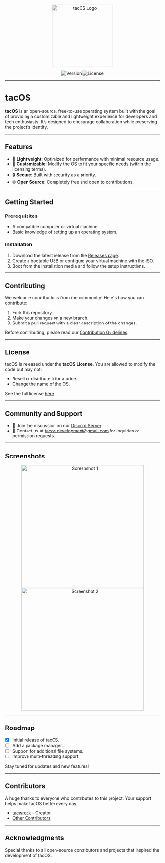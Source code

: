 <p align="center">
  <img src="https://github.com/user-attachments/assets/b919fcea-e30e-46a8-afb7-3cfb159192b9" alt="tacOS Logo" width="200">
</p>

<p align="center">
  <img src="https://img.shields.io/badge/version-0.1.0-blue?style=plastic" alt="Version">
  <img src="https://img.shields.io/badge/license-tacOS%20License-orange?style=plastic" alt="License">
</p>

---

# tacOS

**tacOS** is an open-source, free-to-use operating system built with the goal of providing a customizable and lightweight experience for developers and tech enthusiasts. It’s designed to encourage collaboration while preserving the project's identity.

---

## Features
- 🚀 **Lightweight**: Optimized for performance with minimal resource usage.
- 🔧 **Customizable**: Modify the OS to fit your specific needs (within the licensing terms).
- 🔒 **Secure**: Built with security as a priority.
- 🌐 **Open Source**: Completely free and open to contributions.

---

## Getting Started

### Prerequisites
- A compatible computer or virtual machine.
- Basic knowledge of setting up an operating system.

### Installation
1. Download the latest release from the [Releases page](#).
2. Create a bootable USB or configure your virtual machine with the ISO.
3. Boot from the installation media and follow the setup instructions.

---

## Contributing

We welcome contributions from the community! Here's how you can contribute:
1. Fork this repository.
2. Make your changes on a new branch.
3. Submit a pull request with a clear description of the changes.

Before contributing, please read our [Contribution Guidelines](CONTRIBUTING.md).

---

## License

tacOS is released under the **tacOS License**. You are allowed to modify the code but may not:
- Resell or distribute it for a price.
- Change the name of the OS.

See the full license [here](LICENSE).

---

## Community and Support

- 💬 Join the discussion on our [Discord Server](#).
- 📧 Contact us at [tacos.development@gmail.com](mailto:tacos.development@gmail.com) for inquiries or permission requests.

---

## Screenshots

<p align="center">
  <img src="https://via.placeholder.com/800x400.png?text=Screenshot+1" alt="Screenshot 1" width="400">
  <img src="https://via.placeholder.com/800x400.png?text=Screenshot+2" alt="Screenshot 2" width="400">
</p>

---

## Roadmap

- [x] Initial release of tacOS.
- [ ] Add a package manager.
- [ ] Support for additional file systems.
- [ ] Improve multi-threading support.

Stay tuned for updates and new features!

---

## Contributors

A huge thanks to everyone who contributes to this project. Your support helps make tacOS better every day.

- [tacwreck](#) - Creator
- [Other Contributors](#)

---

## Acknowledgments

Special thanks to all open-source contributors and projects that inspired the development of tacOS.








